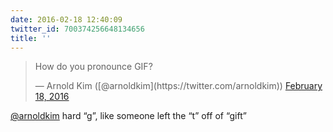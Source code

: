 ```yaml
---
date: 2016-02-18 12:40:09
twitter_id: 700374256648134656
title: ''
---
```


<blockquote class="twitter-tweet"><p lang="en" dir="ltr">How do you pronounce GIF?</p>&mdash; Arnold Kim ([@arnoldkim](https://twitter.com/arnoldkim)) <a href="https://twitter.com/arnoldkim/status/700373771149058048?ref_src=twsrc%5Etfw">February 18, 2016</a></blockquote>
<script async src="https://platform.twitter.com/widgets.js" charset="utf-8"></script>

[@arnoldkim](https://twitter.com/arnoldkim) hard “g”, like someone left the “t” off of “gift”
